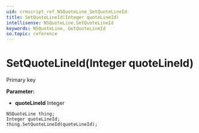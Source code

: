 ```yaml
---
uid: crmscript_ref_NSQuoteLine_SetQuoteLineId
title: SetQuoteLineId(Integer quoteLineId)
intellisense: NSQuoteLine.SetQuoteLineId
keywords: NSQuoteLine, GetQuoteLineId
so.topic: reference
---
```


# SetQuoteLineId(Integer quoteLineId)

Primary key

**Parameter:** 
 - **quoteLineId** Integer

```crmscript
NSQuoteLine thing;
Integer quoteLineId;
thing.SetQuoteLineId(quoteLineId);
```

